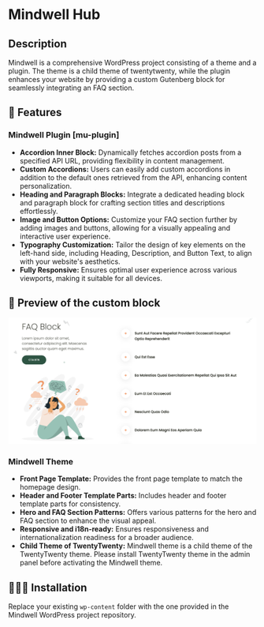 # Mindwell Hub

## Description

Mindwell is a comprehensive WordPress project consisting of a theme and a plugin. The theme is a child theme of twentytwenty, while the plugin enhances your website by providing a custom Gutenberg block for seamlessly integrating an FAQ section.

## 📝 Features

### Mindwell Plugin [mu-plugin]

- **Accordion Inner Block:** Dynamically fetches accordion posts from a specified API URL, providing flexibility in content management.
- **Custom Accordions:** Users can easily add custom accordions in addition to the default ones retrieved from the API, enhancing content personalization.
- **Heading and Paragraph Blocks:** Integrate a dedicated heading block and paragraph block for crafting section titles and descriptions effortlessly.
- **Image and Button Options:** Customize your FAQ section further by adding images and buttons, allowing for a visually appealing and interactive user experience.
- **Typography Customization:** Tailor the design of key elements on the left-hand side, including Heading, Description, and Button Text, to align with your website's aesthetics.
- **Fully Responsive:** Ensures optimal user experience across various viewports, making it suitable for all devices.

## 🎥 Preview of the custom block

[![Mindwell Project Preview](readme-assets/preview-thumbnail.png)](readme-assets/preview.mp4)

### Mindwell Theme

- **Front Page Template:** Provides the front page template to match the homepage design.
- **Header and Footer Template Parts:** Includes header and footer template parts for consistency.
- **Hero and FAQ Section Patterns:** Offers various patterns for the hero and FAQ section to enhance the visual appeal.
- **Responsive and i18n-ready:** Ensures responsiveness and internationalization readiness for a broader audience.
- **Child Theme of TwentyTwenty:** Mindwell theme is a child theme of the TwentyTwenty theme. Please install TwentyTwenty theme in the admin panel before activating the Mindwell theme.


## 👨🏻‍💻 Installation

Replace your existing `wp-content` folder with the one provided in the Mindwell WordPress project repository.
